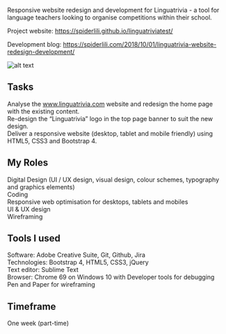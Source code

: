 
Responsive website redesign and development for Linguatrivia - a tool for language teachers looking to organise competitions within their school.<br>

Project website: https://spiderlili.github.io/linguatriviatest/

Development blog: https://spiderlili.com/2018/10/01/linguatrivia-website-redesign-development/

![alt text](https://spiderlilystudio.files.wordpress.com/2018/10/responsivelinguatrivia1.jpg)

## Tasks
Analyse the www.linguatrivia.com website and redesign the home page with the existing content. <br>
Re-design the “Linguatrivia” logo in the top page banner to suit the new design.<br>
Deliver a responsive website (desktop, tablet and mobile friendly) using HTML5, CSS3 and Bootstrap 4.<br>

## My Roles<br>
Digital Design (UI / UX design, visual design, colour schemes, typography and graphics elements)<br>
Coding<br>
Responsive web optimisation for desktops, tablets and mobiles<br>
UI & UX design<br>
Wireframing<br>

## Tools I used<br>
Software: Adobe Creative Suite, Git, Github, Jira<br>
Technologies: Bootstrap 4, HTML5, CSS3, jQuery<br>
Text editor: Sublime Text<br>
Browser: Chrome 69 on Windows 10 with Developer tools for debugging<br>
Pen and Paper for wireframing

## Timeframe
One week (part-time)
